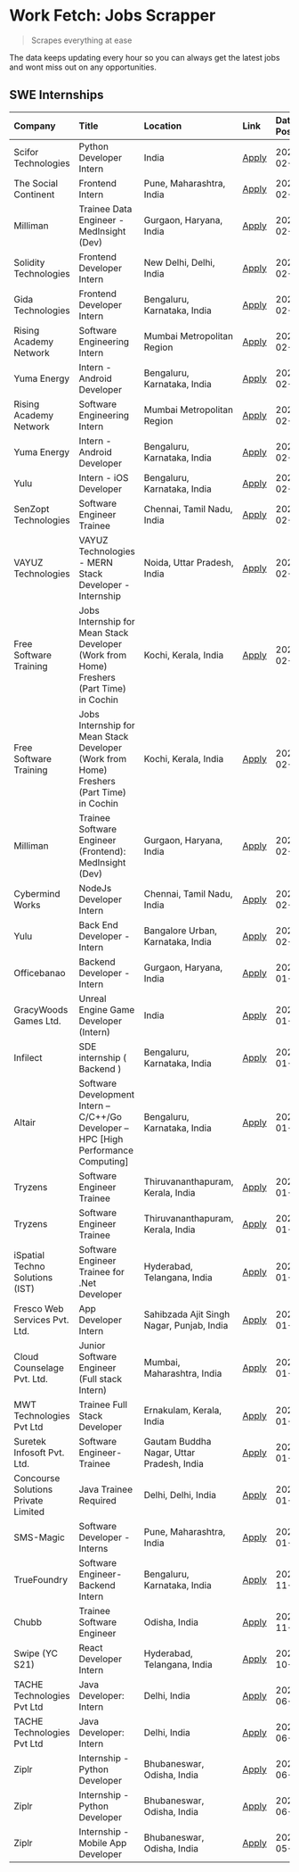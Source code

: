 # Work Fetch: Jobs Scrapper
> Scrapes everything at ease

The data keeps updating every hour so you can always get the latest jobs and wont miss out on any opportunities.

## SWE Internships
<!--START_SECTION:workfetch-->
| Company                             | Title                                                                                    | Location                                  | Link                                                                                                                                                                                                                                                                                                                | Date Posted   |
|:------------------------------------|:-----------------------------------------------------------------------------------------|:------------------------------------------|:--------------------------------------------------------------------------------------------------------------------------------------------------------------------------------------------------------------------------------------------------------------------------------------------------------------------|:--------------|
| Scifor Technologies                 | Python Developer Intern                                                                  | India                                     | [Apply](https://in.linkedin.com/jobs/view/python-developer-intern-at-scifor-technologies-3838399080?refId=4RBwtkljfnxFjM%2F3y7DW%2Bg%3D%3D&trackingId=xmh%2FwLx3QMn5qNyhwCKaDw%3D%3D&position=22&pageNum=0&trk=public_jobs_jserp-result_search-card)                                                                | 2024-02-26    |
| The Social Continent                | Frontend Intern                                                                          | Pune, Maharashtra, India                  | [Apply](https://in.linkedin.com/jobs/view/frontend-intern-at-the-social-continent-3838624195?refId=qWnDZtrtzYKrl7KQI%2FZkQg%3D%3D&trackingId=VSz%2FthXcPrl%2F6dUUmkDOoQ%3D%3D&position=6&pageNum=2&trk=public_jobs_jserp-result_search-card)                                                                        | 2024-02-26    |
| Milliman                            | Trainee Data Engineer - MedInsight (Dev)                                                 | Gurgaon, Haryana, India                   | [Apply](https://in.linkedin.com/jobs/view/trainee-data-engineer-medinsight-dev-at-milliman-3789275187?refId=qWnDZtrtzYKrl7KQI%2FZkQg%3D%3D&trackingId=c0PCbpP1JyQgsb%2Bo61qxFg%3D%3D&position=21&pageNum=2&trk=public_jobs_jserp-result_search-card)                                                                | 2024-02-23    |
| Solidity Technologies               | Frontend Developer Intern                                                                | New Delhi, Delhi, India                   | [Apply](https://in.linkedin.com/jobs/view/frontend-developer-intern-at-solidity-technologies-3831583934?refId=4RBwtkljfnxFjM%2F3y7DW%2Bg%3D%3D&trackingId=7EbhSpn%2Fnc5XcG7VVbMGUQ%3D%3D&position=7&pageNum=0&trk=public_jobs_jserp-result_search-card)                                                             | 2024-02-22    |
| Gida Technologies                   | Frontend Developer Intern                                                                | Bengaluru, Karnataka, India               | [Apply](https://in.linkedin.com/jobs/view/frontend-developer-intern-at-gida-technologies-3836040945?refId=4RBwtkljfnxFjM%2F3y7DW%2Bg%3D%3D&trackingId=m3KbmbHKU9AAZrdgF1lSZg%3D%3D&position=16&pageNum=0&trk=public_jobs_jserp-result_search-card)                                                                  | 2024-02-21    |
| Rising Academy Network              | Software Engineering Intern                                                              | Mumbai Metropolitan Region                | [Apply](https://in.linkedin.com/jobs/view/software-engineering-intern-at-rising-academy-network-3834483444?refId=4cwtXEfWF9ZOGU2KoStQyQ%3D%3D&trackingId=JRZouwkEEYYUlR5UeEFvpw%3D%3D&position=19&pageNum=1&trk=public_jobs_jserp-result_search-card)                                                               | 2024-02-19    |
| Yuma Energy                         | Intern - Android Developer                                                               | Bengaluru, Karnataka, India               | [Apply](https://in.linkedin.com/jobs/view/intern-android-developer-at-yuma-energy-3830771896?refId=4cwtXEfWF9ZOGU2KoStQyQ%3D%3D&trackingId=mBVf1sBVlHApcZXINVYe0Q%3D%3D&position=25&pageNum=1&trk=public_jobs_jserp-result_search-card)                                                                             | 2024-02-19    |
| Rising Academy Network              | Software Engineering Intern                                                              | Mumbai Metropolitan Region                | [Apply](https://in.linkedin.com/jobs/view/software-engineering-intern-at-rising-academy-network-3834483444?refId=qWnDZtrtzYKrl7KQI%2FZkQg%3D%3D&trackingId=amuzUk%2FMUdBI17sA2cMxUQ%3D%3D&position=4&pageNum=2&trk=public_jobs_jserp-result_search-card)                                                            | 2024-02-19    |
| Yuma Energy                         | Intern - Android Developer                                                               | Bengaluru, Karnataka, India               | [Apply](https://in.linkedin.com/jobs/view/intern-android-developer-at-yuma-energy-3830771896?refId=qWnDZtrtzYKrl7KQI%2FZkQg%3D%3D&trackingId=%2FifuuAg5IEC4uC4uxB9dsw%3D%3D&position=11&pageNum=2&trk=public_jobs_jserp-result_search-card)                                                                         | 2024-02-19    |
| Yulu                                | Intern - iOS Developer                                                                   | Bengaluru, Karnataka, India               | [Apply](https://in.linkedin.com/jobs/view/intern-ios-developer-at-yulu-3831066052?refId=4RBwtkljfnxFjM%2F3y7DW%2Bg%3D%3D&trackingId=zA49NJZdyZxOoemXn%2FAkkQ%3D%3D&position=15&pageNum=0&trk=public_jobs_jserp-result_search-card)                                                                                  | 2024-02-15    |
| SenZopt Technologies                | Software Engineer Trainee                                                                | Chennai, Tamil Nadu, India                | [Apply](https://in.linkedin.com/jobs/view/software-engineer-trainee-at-senzopt-technologies-3827686880?refId=4RBwtkljfnxFjM%2F3y7DW%2Bg%3D%3D&trackingId=p7NWw3Q1apqXpYAX6VJzXA%3D%3D&position=6&pageNum=0&trk=public_jobs_jserp-result_search-card)                                                                | 2024-02-12    |
| VAYUZ Technologies                  | VAYUZ Technologies - MERN Stack Developer - Internship                                   | Noida, Uttar Pradesh, India               | [Apply](https://in.linkedin.com/jobs/view/vayuz-technologies-mern-stack-developer-internship-at-vayuz-technologies-3822619356?refId=4RBwtkljfnxFjM%2F3y7DW%2Bg%3D%3D&trackingId=OzHeymNdF9UJ2WWKDUU4TQ%3D%3D&position=24&pageNum=0&trk=public_jobs_jserp-result_search-card)                                        | 2024-02-10    |
| Free Software Training              | Jobs Internship for Mean Stack Developer (Work from Home) Freshers (Part Time) in Cochin | Kochi, Kerala, India                      | [Apply](https://in.linkedin.com/jobs/view/jobs-internship-for-mean-stack-developer-work-from-home-freshers-part-time-in-cochin-at-free-software-training-3826556130?refId=4cwtXEfWF9ZOGU2KoStQyQ%3D%3D&trackingId=%2F3Wpjzdr7AWyLqzAd61nOA%3D%3D&position=18&pageNum=1&trk=public_jobs_jserp-result_search-card)    | 2024-02-10    |
| Free Software Training              | Jobs Internship for Mean Stack Developer (Work from Home) Freshers (Part Time) in Cochin | Kochi, Kerala, India                      | [Apply](https://in.linkedin.com/jobs/view/jobs-internship-for-mean-stack-developer-work-from-home-freshers-part-time-in-cochin-at-free-software-training-3826556130?refId=qWnDZtrtzYKrl7KQI%2FZkQg%3D%3D&trackingId=jr%2BV3%2FRIjHv24WOfLttHsg%3D%3D&position=3&pageNum=2&trk=public_jobs_jserp-result_search-card) | 2024-02-10    |
| Milliman                            | Trainee Software Engineer (Frontend): MedInsight (Dev)                                   | Gurgaon, Haryana, India                   | [Apply](https://in.linkedin.com/jobs/view/trainee-software-engineer-frontend-medinsight-dev-at-milliman-3792874280?refId=4cwtXEfWF9ZOGU2KoStQyQ%3D%3D&trackingId=kKQ2zPzEYAFucm1TfSqujA%3D%3D&position=3&pageNum=1&trk=public_jobs_jserp-result_search-card)                                                        | 2024-02-09    |
| Cybermind Works                     | NodeJs Developer Intern                                                                  | Chennai, Tamil Nadu, India                | [Apply](https://in.linkedin.com/jobs/view/nodejs-developer-intern-at-cybermind-works-3821014990?refId=4cwtXEfWF9ZOGU2KoStQyQ%3D%3D&trackingId=U75l3oXvHPDBzXYnpPXaow%3D%3D&position=16&pageNum=1&trk=public_jobs_jserp-result_search-card)                                                                          | 2024-02-08    |
| Yulu                                | Back End Developer - Intern                                                              | Bangalore Urban, Karnataka, India         | [Apply](https://in.linkedin.com/jobs/view/back-end-developer-intern-at-yulu-3821682220?refId=4RBwtkljfnxFjM%2F3y7DW%2Bg%3D%3D&trackingId=3PwpNqKn9ws%2FldmMWLLezw%3D%3D&position=21&pageNum=0&trk=public_jobs_jserp-result_search-card)                                                                             | 2024-02-04    |
| Officebanao                         | Backend Developer - Intern                                                               | Gurgaon, Haryana, India                   | [Apply](https://in.linkedin.com/jobs/view/backend-developer-intern-at-officebanao-3814263731?refId=qWnDZtrtzYKrl7KQI%2FZkQg%3D%3D&trackingId=v9%2FCN9dCHZpfj1ZBc5kDqQ%3D%3D&position=23&pageNum=2&trk=public_jobs_jserp-result_search-card)                                                                         | 2024-01-31    |
| GracyWoods Games Ltd.               | Unreal Engine Game Developer (Intern)                                                    | India                                     | [Apply](https://in.linkedin.com/jobs/view/unreal-engine-game-developer-intern-at-gracywoods-games-ltd-3812657462?refId=qWnDZtrtzYKrl7KQI%2FZkQg%3D%3D&trackingId=kxxdVRc31llz1gk1kjOuiw%3D%3D&position=24&pageNum=2&trk=public_jobs_jserp-result_search-card)                                                       | 2024-01-28    |
| Infilect                            | SDE internship ( Backend )                                                               | Bengaluru, Karnataka, India               | [Apply](https://in.linkedin.com/jobs/view/sde-internship-backend-at-infilect-3815120558?refId=4cwtXEfWF9ZOGU2KoStQyQ%3D%3D&trackingId=Kq0P8ADQXTSZimK0L9Qzdw%3D%3D&position=1&pageNum=1&trk=public_jobs_jserp-result_search-card)                                                                                   | 2024-01-25    |
| Altair                              | Software Development Intern – C/C++/Go Developer – HPC [High Performance Computing]      | Bengaluru, Karnataka, India               | [Apply](https://in.linkedin.com/jobs/view/software-development-intern-%E2%80%93-c-c%2B%2B-go-developer-%E2%80%93-hpc-high-performance-computing-at-altair-3809167074?refId=qWnDZtrtzYKrl7KQI%2FZkQg%3D%3D&trackingId=fAGKaTuU5IGe1xeSrOFzMQ%3D%3D&position=13&pageNum=2&trk=public_jobs_jserp-result_search-card)   | 2024-01-19    |
| Tryzens                             | Software Engineer Trainee                                                                | Thiruvananthapuram, Kerala, India         | [Apply](https://in.linkedin.com/jobs/view/software-engineer-trainee-at-tryzens-3809363491?refId=4cwtXEfWF9ZOGU2KoStQyQ%3D%3D&trackingId=pMGI1YQohQ73ey7C%2FrKrdA%3D%3D&position=17&pageNum=1&trk=public_jobs_jserp-result_search-card)                                                                              | 2024-01-18    |
| Tryzens                             | Software Engineer Trainee                                                                | Thiruvananthapuram, Kerala, India         | [Apply](https://in.linkedin.com/jobs/view/software-engineer-trainee-at-tryzens-3809363491?refId=qWnDZtrtzYKrl7KQI%2FZkQg%3D%3D&trackingId=iM87MJr7DRfXFlqAYUpxDA%3D%3D&position=2&pageNum=2&trk=public_jobs_jserp-result_search-card)                                                                               | 2024-01-18    |
| iSpatial Techno Solutions (IST)     | Software Engineer Trainee for .Net Developer                                             | Hyderabad, Telangana, India               | [Apply](https://in.linkedin.com/jobs/view/software-engineer-trainee-for-net-developer-at-ispatial-techno-solutions-ist-3826984352?refId=4RBwtkljfnxFjM%2F3y7DW%2Bg%3D%3D&trackingId=3TzsYe9NLf03m3nTLsbnGA%3D%3D&position=20&pageNum=0&trk=public_jobs_jserp-result_search-card)                                    | 2024-01-16    |
| Fresco Web Services Pvt. Ltd.       | App Developer Intern                                                                     | Sahibzada Ajit Singh Nagar, Punjab, India | [Apply](https://in.linkedin.com/jobs/view/app-developer-intern-at-fresco-web-services-pvt-ltd-3809225736?refId=qWnDZtrtzYKrl7KQI%2FZkQg%3D%3D&trackingId=ei2xAHkViglL%2FgbuCu%2Bwgw%3D%3D&position=5&pageNum=2&trk=public_jobs_jserp-result_search-card)                                                            | 2024-01-16    |
| Cloud Counselage Pvt. Ltd.          | Junior Software Engineer (Full stack Intern)                                             | Mumbai, Maharashtra, India                | [Apply](https://in.linkedin.com/jobs/view/junior-software-engineer-full-stack-intern-at-cloud-counselage-pvt-ltd-3803132814?refId=4cwtXEfWF9ZOGU2KoStQyQ%3D%3D&trackingId=u3JTmY6T1uK0ojlOREsk4Q%3D%3D&position=6&pageNum=1&trk=public_jobs_jserp-result_search-card)                                               | 2024-01-11    |
| MWT Technologies Pvt Ltd            | Trainee Full Stack Developer                                                             | Ernakulam, Kerala, India                  | [Apply](https://in.linkedin.com/jobs/view/trainee-full-stack-developer-at-mwt-technologies-pvt-ltd-3800921715?refId=4RBwtkljfnxFjM%2F3y7DW%2Bg%3D%3D&trackingId=YsFI0z08Jz8uJ77Bt5Aijg%3D%3D&position=8&pageNum=0&trk=public_jobs_jserp-result_search-card)                                                         | 2024-01-09    |
| Suretek Infosoft Pvt. Ltd.          | Software Engineer-Trainee                                                                | Gautam Buddha Nagar, Uttar Pradesh, India | [Apply](https://in.linkedin.com/jobs/view/software-engineer-trainee-at-suretek-infosoft-pvt-ltd-3800934643?refId=4RBwtkljfnxFjM%2F3y7DW%2Bg%3D%3D&trackingId=MzxylQbk0nk2Ug%2F4V5p5jA%3D%3D&position=23&pageNum=0&trk=public_jobs_jserp-result_search-card)                                                         | 2024-01-09    |
| Concourse Solutions Private Limited | Java Trainee Required                                                                    | Delhi, Delhi, India                       | [Apply](https://in.linkedin.com/jobs/view/java-trainee-required-at-concourse-solutions-private-limited-3800941190?refId=qWnDZtrtzYKrl7KQI%2FZkQg%3D%3D&trackingId=L05Qdb06BlHAG4bjyTOj9A%3D%3D&position=20&pageNum=2&trk=public_jobs_jserp-result_search-card)                                                      | 2024-01-09    |
| SMS-Magic                           | Software Developer -Interns                                                              | Pune, Maharashtra, India                  | [Apply](https://in.linkedin.com/jobs/view/software-developer-interns-at-sms-magic-3799485343?refId=4RBwtkljfnxFjM%2F3y7DW%2Bg%3D%3D&trackingId=8J8HzXv2DDkEBr9LhyrnHA%3D%3D&position=9&pageNum=0&trk=public_jobs_jserp-result_search-card)                                                                          | 2024-01-05    |
| TrueFoundry                         | Software Engineer-Backend Intern                                                         | Bengaluru, Karnataka, India               | [Apply](https://in.linkedin.com/jobs/view/software-engineer-backend-intern-at-truefoundry-3779508170?refId=4cwtXEfWF9ZOGU2KoStQyQ%3D%3D&trackingId=31JIYQXCQ%2BRqjhf3baBGfg%3D%3D&position=2&pageNum=1&trk=public_jobs_jserp-result_search-card)                                                                    | 2023-11-10    |
| Chubb                               | Trainee Software Engineer                                                                | Odisha, India                             | [Apply](https://in.linkedin.com/jobs/view/trainee-software-engineer-at-chubb-3756335100?refId=qWnDZtrtzYKrl7KQI%2FZkQg%3D%3D&trackingId=C6u1fM8bZJ7Nr%2F%2FLgK%2FRtQ%3D%3D&position=22&pageNum=2&trk=public_jobs_jserp-result_search-card)                                                                          | 2023-11-02    |
| Swipe (YC S21)                      | React Developer Intern                                                                   | Hyderabad, Telangana, India               | [Apply](https://in.linkedin.com/jobs/view/react-developer-intern-at-swipe-yc-s21-3737600089?refId=4cwtXEfWF9ZOGU2KoStQyQ%3D%3D&trackingId=ep5jUMXwBDe6YPSXXCYd6A%3D%3D&position=8&pageNum=1&trk=public_jobs_jserp-result_search-card)                                                                               | 2023-10-13    |
| TACHE Technologies Pvt Ltd          | Java Developer: Intern                                                                   | Delhi, India                              | [Apply](https://in.linkedin.com/jobs/view/java-developer-intern-at-tache-technologies-pvt-ltd-3627622735?refId=4cwtXEfWF9ZOGU2KoStQyQ%3D%3D&trackingId=otrn5cmnYbZEL0nI0m2MBg%3D%3D&position=24&pageNum=1&trk=public_jobs_jserp-result_search-card)                                                                 | 2023-06-06    |
| TACHE Technologies Pvt Ltd          | Java Developer: Intern                                                                   | Delhi, India                              | [Apply](https://in.linkedin.com/jobs/view/java-developer-intern-at-tache-technologies-pvt-ltd-3627622735?refId=qWnDZtrtzYKrl7KQI%2FZkQg%3D%3D&trackingId=3lKBT0cvXM%2Bz5iuPpdiCqg%3D%3D&position=10&pageNum=2&trk=public_jobs_jserp-result_search-card)                                                             | 2023-06-06    |
| Ziplr                               | Internship - Python Developer                                                            | Bhubaneswar, Odisha, India                | [Apply](https://in.linkedin.com/jobs/view/internship-python-developer-at-ziplr-3645677592?refId=4cwtXEfWF9ZOGU2KoStQyQ%3D%3D&trackingId=NYo3LKjUV7uJe3OufgP4KQ%3D%3D&position=23&pageNum=1&trk=public_jobs_jserp-result_search-card)                                                                                | 2023-06-02    |
| Ziplr                               | Internship - Python Developer                                                            | Bhubaneswar, Odisha, India                | [Apply](https://in.linkedin.com/jobs/view/internship-python-developer-at-ziplr-3645677592?refId=qWnDZtrtzYKrl7KQI%2FZkQg%3D%3D&trackingId=YHyyPvxVVQs1czBdl0G%2FRw%3D%3D&position=9&pageNum=2&trk=public_jobs_jserp-result_search-card)                                                                             | 2023-06-02    |
| Ziplr                               | Internship - Mobile App Developer                                                        | Bhubaneswar, Odisha, India                | [Apply](https://in.linkedin.com/jobs/view/internship-mobile-app-developer-at-ziplr-3618474948?refId=qWnDZtrtzYKrl7KQI%2FZkQg%3D%3D&trackingId=2NXqjy0b6kH77ahT1HAOJQ%3D%3D&position=12&pageNum=2&trk=public_jobs_jserp-result_search-card)                                                                          | 2023-05-03    |
<!--END_SECTION:workfetch-->
